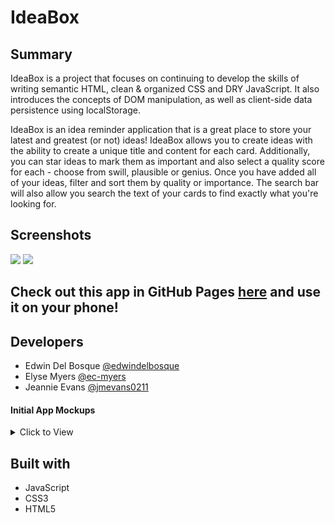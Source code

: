 # IdeaBox

## Summary
IdeaBox is a project that focuses on continuing to develop the skills of writing semantic HTML, clean & organized CSS and DRY JavaScript. It also introduces the concepts of DOM manipulation, as well as client-side data persistence using localStorage.

IdeaBox is an idea reminder application that is a great place to store your latest and greatest (or not) ideas! IdeaBox allows you to create ideas with the ability to create a unique title and content for each card. Additionally, you can star ideas to mark them as important and also select a quality score for each - choose from swill, plausible or genius. Once you have added all of your ideas, filter and sort them by quality or importance. The search bar will also allow you search the text of your cards to find exactly what you're looking for.

## Screenshots

![](https://user-images.githubusercontent.com/47042400/61827176-3520b300-ae21-11e9-980b-83bb9f1ff190.png)
![](https://user-images.githubusercontent.com/48811985/65936230-7f1eaa00-e40b-11e9-8c8f-106c394681c5.gif)

## Check out this app in GitHub Pages [here](https://edwindelbosque.github.io/IdeaBox/) and use it on your phone!

## Developers

- Edwin Del Bosque [@edwindelbosque](github.com/edwindelbosque)
- Elyse Myers [@ec-myers](github.com/ec-myers)
- Jeannie Evans [@jmevans0211](github.com/jmevans0211)
 
 #### Initial App Mockups
<details>
  <summary> Click to View </summary>
  
![](https://frontend.turing.io/assets/images/projects/ideabox/ideabox-redux-01.jpg) 
  
![](https://frontend.turing.io/assets/images/projects/ideabox/ideabox-redux-02.jpg)
</details>
 
 ## Built with

- JavaScript
- CSS3
- HTML5
